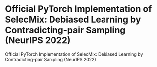 # Official PyTorch Implementation of SelecMix: Debiased Learning by Contradicting-pair Sampling (NeurIPS 2022)


Official PyTorch Implementation of SelecMix: Debiased Learning by Contradicting-pair Sampling (NeurIPS 2022)

